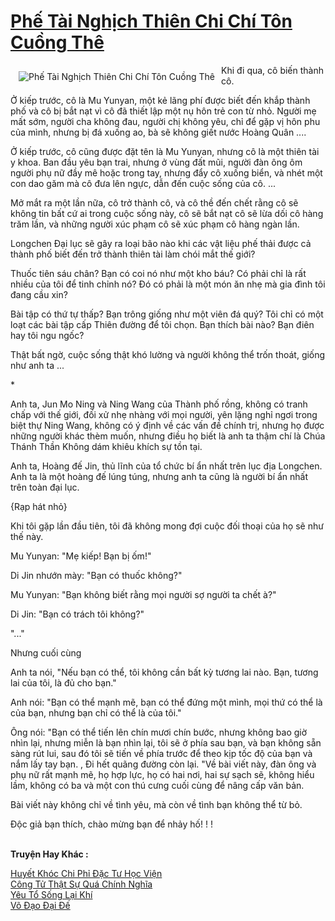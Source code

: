 <a href="https://truyentiki.com/phe-tai-nghich-thien-chi-chi-ton-cuong-the.30648/" title="Phế Tài Nghịch Thiên Chi Chí Tôn Cuồng Thê"><h1>Phế Tài Nghịch Thiên Chi Chí Tôn Cuồng Thê</h1></a><div style="display:table"><img align="right" style="float: left; padding: 10px;" src="https://truyentiki.com/a/img/str/src/30648.jpg" alt="Phế Tài Nghịch Thiên Chi Chí Tôn Cuồng Thê">Khi đi qua, cô biến thành cô. <p></p> Ở kiếp trước, cô là Mu Yunyan, một kẻ lãng phí được biết đến khắp thành phố và cô bị bắt nạt vì cô đã thiết lập một nụ hôn trẻ con từ nhỏ. Người mẹ mất sớm, người cha không đau, người chị không yêu, chỉ để gặp vị hôn phu của mình, nhưng bị đá xuống ao, bà sẽ không giết nước Hoàng Quân .... <p></p> Ở kiếp trước, cô cũng được đặt tên là Mu Yunyan, nhưng cô là một thiên tài y khoa. Ban đầu yêu bạn trai, nhưng ở vùng đất mũi, người đàn ông ôm người phụ nữ đầy mê hoặc trong tay, nhưng đẩy cô xuống biển, và nhét một con dao găm mà cô đưa lên ngực, dẫn đến cuộc sống của cô. ... <p></p> Mở mắt ra một lần nữa, cô trở thành cô, và cô thề đến chết rằng cô sẽ không tin bất cứ ai trong cuộc sống này, cô sẽ bắt nạt cô sẽ lừa dối cô hàng trăm lần, và những người xúc phạm cô sẽ xúc phạm cô hàng ngàn lần. <p></p> Longchen Đại lục sẽ gây ra loại bão nào khi các vật liệu phế thải được cả thành phố biết đến trở thành thiên tài làm chói mắt thế giới? <p></p> Thuốc tiên sáu chân? Bạn có coi nó như một kho báu? Có phải chỉ là rất nhiều của tôi để tinh chỉnh nó? Đó có phải là một món ăn nhẹ mà gia đình tôi đang cầu xin? <p></p> Bài tập có thứ tự thấp? Bạn trông giống như một viên đá quý? Tôi chỉ có một loạt các bài tập cấp Thiên đường để tôi chọn. Bạn thích bài nào? Bạn điên hay tôi ngu ngốc? <p></p> Thật bất ngờ, cuộc sống thật khó lường và người không thể trốn thoát, giống như anh ta ... <p></p> * <p></p> Anh ta, Jun Mo Ning và Ning Wang của Thành phố rồng, không có tranh chấp với thế giới, đối xử nhẹ nhàng với mọi người, yên lặng nghỉ ngơi trong biệt thự Ning Wang, không có ý định về các vấn đề chính trị, nhưng họ được những người khác thèm muốn, nhưng điều họ biết là anh ta thậm chí là Chúa Thánh Thần Không dám khiêu khích sự tồn tại. <p></p> Anh ta, Hoàng đế Jin, thủ lĩnh của tổ chức bí ẩn nhất trên lục địa Longchen. Anh ta là một hoàng đế lúng túng, nhưng anh ta cũng là người bí ẩn nhất trên toàn đại lục. <p></p> {Rạp hát nhỏ} <p></p> Khi tôi gặp lần đầu tiên, tôi đã không mong đợi cuộc đối thoại của họ sẽ như thế này. <p></p> Mu Yunyan: "Mẹ kiếp! Bạn bị ốm!" <p></p> Di Jin nhướn mày: "Bạn có thuốc không?" <p></p> Mu Yunyan: "Bạn không biết rằng mọi người sợ người ta chết à?" <p></p> Di Jin: "Bạn có trách tôi không?" <p></p> "..." <p></p> Nhưng cuối cùng <p></p> Anh ta nói, "Nếu bạn có thể, tôi không cần bất kỳ tương lai nào. Bạn, tương lai của tôi, là đủ cho bạn." <p></p> Anh nói: "Bạn có thể mạnh mẽ, bạn có thể đứng một mình, mọi thứ có thể là của bạn, nhưng bạn chỉ có thể là của tôi." <p></p> Ông nói: "Bạn có thể tiến lên chín mươi chín bước, nhưng không bao giờ nhìn lại, nhưng miễn là bạn nhìn lại, tôi sẽ ở phía sau bạn, và bạn không sẵn sàng rút lui, sau đó tôi sẽ tiến về phía trước để theo kịp tốc độ của bạn và nắm lấy tay bạn. , Đi hết quãng đường còn lại. "Về bài viết này, đàn ông và phụ nữ rất mạnh mẽ, họ hợp lực, họ có hai nơi, hai sự sạch sẽ, không hiểu lầm, không có ba và một con thú cưng cuối cùng để nâng cấp văn bản. <p></p> Bài viết này không chỉ về tình yêu, mà còn về tình bạn không thể từ bỏ. <p></p> Độc giả bạn thích, chào mừng bạn để nhảy hố! ! !</div><p><br><b>Truyện Hay Khác :</b></p><a href="https://truyentiki.com/huyet-khoc-chi-phi-dac-tu-hoc-vien.30647/" alt="Huyết Khóc Chi Phỉ Đặc Tư Học Viện">Huyết Khóc Chi Phỉ Đặc Tư Học Viện</a><br/><a href="https://github.com/nownovels/top500/tree/master/truyenhay/33734/" alt="Công Tử Thật Sự Quá Chính Nghĩa">Công Tử Thật Sự Quá Chính Nghĩa</a><br/><a href="https://github.com/nownovels/truyenhay/tree/master/truyenhay/30482/README.md" alt="Yêu Tổ Sống Lại Khí">Yêu Tổ Sống Lại Khí</a><br/><a href="https://truyentiki.wordpress.com/2020/06/08/vo-dao-dai-de/" alt="Võ Đạo Đại Đế">Võ Đạo Đại Đế</a><br/>